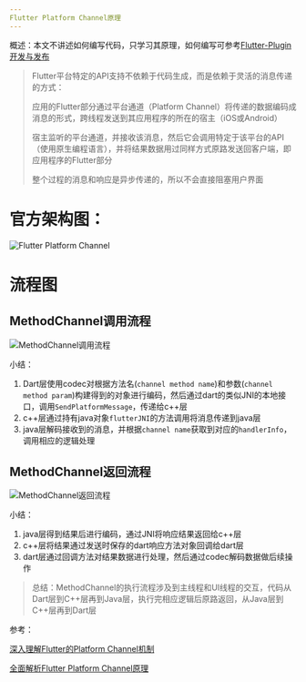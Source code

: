 ```yaml
---
Flutter Platform Channel原理
---
```


概述：本文不讲述如何编写代码，只学习其原理，如何编写可参考[Flutter-Plugin开发与发布](http://ucoon.tech/2022/01/27/Flutter-Plugin%E5%BC%80%E5%8F%91%E4%B8%8E%E5%8F%91%E5%B8%83/)

>Flutter平台特定的API支持不依赖于代码生成，而是依赖于灵活的消息传递的方式：
>
>应用的Flutter部分通过平台通道（Platform Channel）将传递的数据编码成消息的形式，跨线程发送到其应用程序的所在的宿主（iOS或Android）
>
>宿主监听的平台通道，并接收该消息，然后它会调用特定于该平台的API（使用原生编程语言），并将结果数据用过同样方式原路发送回客户端，即应用程序的Flutter部分
>
>整个过程的消息和响应是异步传递的，所以不会直接阻塞用户界面

# 官方架构图：

![Flutter Platform Channel](https://flutterchina.club/images/PlatformChannels.png)

# 流程图

## MethodChannel调用流程

![MethodChannel调用流程](https://ucoon.gitee.io/myblogimg/MethodChannel%E8%B0%83%E7%94%A8%E6%B5%81%E7%A8%8B.jpg)

小结：

1. Dart层使用codec对根据方法名(`channel method name`)和参数(`channel method param`)构建得到的对象进行编码，然后通过dart的类似JNI的本地接口，调用`SendPlatformMessage`，传递给c++层
2. c++层通过持有java对象`flutterJNI`的方法调用将消息传递到java层
3. java层解码接收到的消息，并根据`channel name`获取到对应的`handlerInfo`，调用相应的逻辑处理

## MethodChannel返回流程

![MethodChannel返回流程](https://ucoon.gitee.io/myblogimg/MethodChannel%E8%BF%94%E5%9B%9E%E6%B5%81%E7%A8%8B.jpg)

小结：

1. java层得到结果后进行编码，通过JNI将响应结果返回给c++层
2. c++层将结果通过发送时保存的dart响应方法对象回调给dart层
3. dart层通过回调方法对结果数据进行处理，然后通过codec解码数据做后续操作

>总结：MethodChannel的执行流程涉及到主线程和UI线程的交互，代码从Dart层到C++层再到Java层，执行完相应逻辑后原路返回，从Java层到C++层再到Dart层

参考：

[深入理解Flutter的Platform Channel机制](http://gityuan.com/2019/08/10/flutter_channel/)

[全面解析Flutter Platform Channel原理](https://zhuanlan.zhihu.com/p/139600343)
